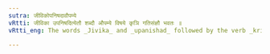 ```yaml
---
sutra: जीविकोपनिषदावौपम्ये
vRtti: जीविका उपनिषदित्येतौ शब्दौ औपम्ये विषये कृञि गतिसंज्ञौ भवतः ॥
vRtti_eng: The words _Jivika_ and _upanishad_ followed by the verb _kri_ are called _gati_ when used in the sense 'of likeness or resemblance.'

---
```

